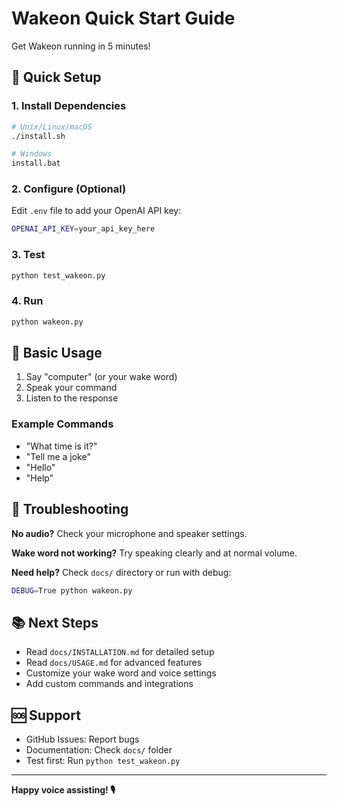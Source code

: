 # Wakeon Quick Start Guide

Get Wakeon running in 5 minutes!

## 🚀 Quick Setup

### 1. Install Dependencies
```bash
# Unix/Linux/macOS
./install.sh

# Windows
install.bat
```

### 2. Configure (Optional)
Edit `.env` file to add your OpenAI API key:
```bash
OPENAI_API_KEY=your_api_key_here
```

### 3. Test
```bash
python test_wakeon.py
```

### 4. Run
```bash
python wakeon.py
```

## 🎯 Basic Usage

1. Say "computer" (or your wake word)
2. Speak your command
3. Listen to the response

### Example Commands
- "What time is it?"
- "Tell me a joke"
- "Hello"
- "Help"

## 🔧 Troubleshooting

**No audio?** Check your microphone and speaker settings.

**Wake word not working?** Try speaking clearly and at normal volume.

**Need help?** Check `docs/` directory or run with debug:
```bash
DEBUG=True python wakeon.py
```

## 📚 Next Steps

- Read `docs/INSTALLATION.md` for detailed setup
- Read `docs/USAGE.md` for advanced features
- Customize your wake word and voice settings
- Add custom commands and integrations

## 🆘 Support

- GitHub Issues: Report bugs
- Documentation: Check `docs/` folder
- Test first: Run `python test_wakeon.py`

---

**Happy voice assisting! 🎙️** 